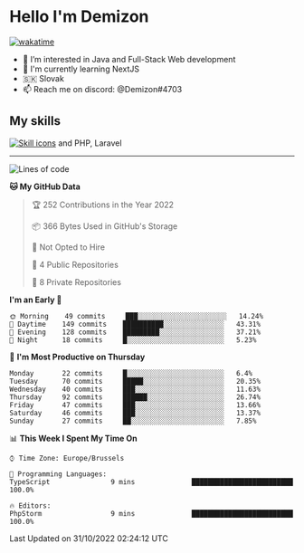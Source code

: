 # Hello I'm Demizon
[![wakatime](https://wakatime.com/badge/user/6ad1949f-d6d7-44f9-9eee-c35e54cc499b.svg)](https://wakatime.com/@6ad1949f-d6d7-44f9-9eee-c35e54cc499b)
- 👀 I’m interested in Java and Full-Stack Web development
- 🌱 I'm currently learning NextJS
- 🇸🇰 Slovak
- 📫 Reach me on discord: @Demizon#4703

## My skills
[![Skill icons](https://skillicons.dev/icons?i=java,js,ts,html,css,react,py,git,docker,linux,mysql,mongo&theme=dark)](https://github.com/Demizon3433) and PHP, Laravel

---

<!--START_SECTION:waka-->
![Lines of code](https://img.shields.io/badge/From%20Hello%20World%20I%27ve%20Written-44%20Thousand%20lines%20of%20code-blue)

**🐱 My GitHub Data** 

> 🏆 252 Contributions in the Year 2022
 > 
> 📦 366 Bytes Used in GitHub's Storage 
 > 
> 🚫 Not Opted to Hire
 > 
> 📜 4 Public Repositories 
 > 
> 🔑 8 Private Repositories  
 > 
**I'm an Early 🐤** 

```text
🌞 Morning    49 commits     ███░░░░░░░░░░░░░░░░░░░░░░   14.24% 
🌆 Daytime    149 commits    ██████████░░░░░░░░░░░░░░░   43.31% 
🌃 Evening    128 commits    █████████░░░░░░░░░░░░░░░░   37.21% 
🌙 Night      18 commits     █░░░░░░░░░░░░░░░░░░░░░░░░   5.23%

```
📅 **I'm Most Productive on Thursday** 

```text
Monday       22 commits     █░░░░░░░░░░░░░░░░░░░░░░░░   6.4% 
Tuesday      70 commits     █████░░░░░░░░░░░░░░░░░░░░   20.35% 
Wednesday    40 commits     ███░░░░░░░░░░░░░░░░░░░░░░   11.63% 
Thursday     92 commits     ██████░░░░░░░░░░░░░░░░░░░   26.74% 
Friday       47 commits     ███░░░░░░░░░░░░░░░░░░░░░░   13.66% 
Saturday     46 commits     ███░░░░░░░░░░░░░░░░░░░░░░   13.37% 
Sunday       27 commits     ██░░░░░░░░░░░░░░░░░░░░░░░   7.85%

```


📊 **This Week I Spent My Time On** 

```text
⌚︎ Time Zone: Europe/Brussels

💬 Programming Languages: 
TypeScript               9 mins              █████████████████████████   100.0%

🔥 Editors: 
PhpStorm                 9 mins              █████████████████████████   100.0%

```


 Last Updated on 31/10/2022 02:24:12 UTC
<!--END_SECTION:waka-->
